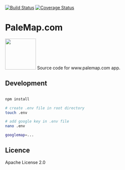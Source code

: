 [![Build Status](https://travis-ci.org/Innovic-io/palemap.svg?branch=master)](https://travis-ci.org/Innovic-io/palemap)
[![Coverage Status](https://coveralls.io/repos/github/Innovic-io/palemap/badge.svg?branch=master)](https://coveralls.io/github/Innovic-io/palemap?branch=master)

# PaleMap.com
<img style="height: 100px" src="https://palemap.herokuapp.com/assets/img/logo2.png" />
Source code for www.palemap.com app.

## Development

```bash

npm install

# create .env file in root directory
touch .env

# add google key in .env file
nano .env

googlemap=...
```

## Licence

Apache License 2.0